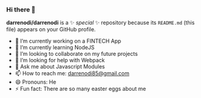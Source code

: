 ### Hi there 👋


**darrenodi/darrenodi** is a ✨ _special_ ✨ repository because its `README.md` (this file) appears on your GitHub profile.

- 🔭 I’m currently working on a FINTECH App
- 🌱 I’m currently learning NodeJS
- 👯 I’m looking to collaborate on my future projects
- 🤔 I’m looking for help with Webpack
- 💬 Ask me about Javascript Modules
- 📫 How to reach me:  darrenodi85@gmail.com
- 😄 Pronouns: He
- ⚡ Fun fact: There are so many easter eggs about me

